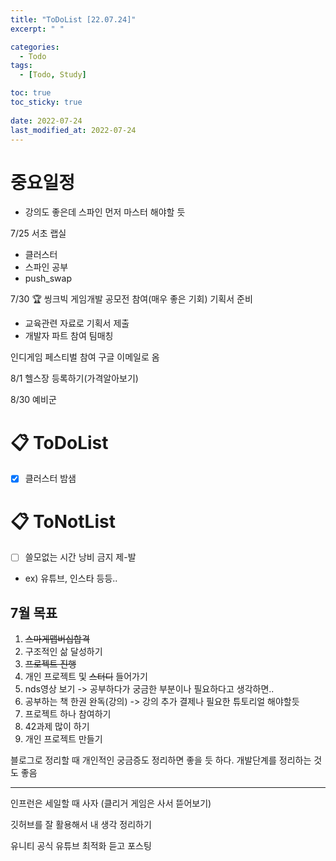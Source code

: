 ```yaml
---
title: "ToDoList [22.07.24]"
excerpt: " "

categories:
  - Todo
tags:
  - [Todo, Study]

toc: true
toc_sticky: true
 
date: 2022-07-24
last_modified_at: 2022-07-24
---
```


# 중요일정

- 강의도 좋은데 스파인 먼저 마스터 해야할 듯

7/25 서초 랩실 
- 클러스터
- 스파인 공부
- push_swap

7/30 🏆 씽크빅 게임개발 공모전 참여(매우 좋은 기회)
기획서 준비
- 교육관련 자료로 기획서 제출
- 개발자 파트 참여 팀매칭

인디게임 페스티벌 참여 구글 이메일로 옴

8/1 헬스장 등록하기(가격알아보기)

8/30 예비군

# 📋 ToDoList  

- [x] 클러스터 밤샘 

# 📋 ToNotList  

- [ ] 쓸모없는 시간 낭비 금지 제-발
- ex) 유튜브, 인스타 등등..

## 7월 목표  

1. ~~스마게맵버십합격~~
2. 구조적인 삶 달성하기
3. ~~프로젝트 진행~~
4. 개인 프로젝트 및 ~~스터디~~ 들어가기
5. nds영상 보기 -> 공부하다가 궁금한 부분이나 필요하다고 생각하면..
6. 공부하는 책 한권 완독(강의) -> 강의 추가 결제나 필요한 튜토리얼 해야할듯
7. 프로젝트 하나 참여하기
8. 42과제 많이 하기
9. 개인 프로젝트 만들기

블로그로 정리할 때 개인적인 궁금증도 정리하면 좋을 듯 하다.
개발단계를 정리하는 것도 좋음

---

인프런은 세일할 때 사자
(클리거 게임은 사서 뜯어보기)

깃허브를 잘 활용해서 내 생각 정리하기

유니티 공식 유튜브 최적화 듣고 포스팅